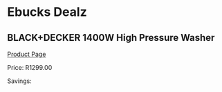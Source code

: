 
# Ebucks Dealz
## BLACK+DECKER 1400W High Pressure Washer
[Product Page](https://www.ebucks.com/web/shop/productSelected.do?prodId=1110432042&catId=363410833)

Price: R1299.00

Savings: 


	